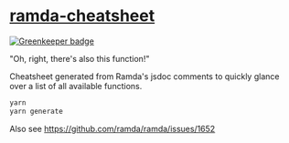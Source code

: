 # [ramda-cheatsheet](https://evgenykochetkov.github.io/ramda-cheatsheet/)

[![Greenkeeper badge](https://badges.greenkeeper.io/evgenykochetkov/ramda-cheatsheet.svg)](https://greenkeeper.io/)

"Oh, right, there's also this function!"

Cheatsheet generated from Ramda's jsdoc comments to quickly glance over a list of all available functions.

```bash
yarn
yarn generate
```

Also see https://github.com/ramda/ramda/issues/1652
